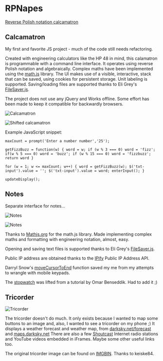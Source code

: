 # RPNapes

<!-- [Reverse Polish notation calcamatron](https://napesweaver.github.io/rpnapes/) -->
<a href="https://napesweaver.github.io/rpnapes/" target="_blank">Reverse Polish notation calcamatron</a>



## Calcamatron

My first and favorite JS project - much of the code still needs refactoring.

Created with engineering calculators like the HP 48 in mind, this calamatron is programmable with a command line interface. It operates using reverse Polish notation and algebraically. Complex maths have been implemented using the [math.js](https://mathjs.org/) library. The UI makes use of a visible, interactive, stack that can be saved, using cookies for persistent storage. Unit labeling is supported. Saving/loading files are supported thanks to Eli Grey's [FileSaver.js](https://github.com/eligrey/FileSaver.js/).

The project does not use any jQuery and Works offline. Some effort has been made to keep it compatible for backwardly browsers.

![Calcamatron](images/screenshots/rpnapes.jpg)

![Shifted calcamatron](images/screenshots/rpnapes-2.jpg)

Example JavaScript snippet:

`maxCount = prompt('Enter a number number','25');`

`getFizzBuzz = function(w) { word = w; if (w % 3 === 0) word = 'fizz'; if(w % 5 === 0) word = 'buzz'; if (w % 15 === 0) word = 'fizzbuzz'; return word }`

`for (w = 1; w <= maxCount; w++) { word = getFizzBuzz(w); $('txt-input').value = ''; $('txt-input').value = word; enterInput(); }`

`updateDisplay();`

## Notes
Separate interface for notes...

![Notes](images/screenshots/notes.jpg)

![Notes](images/screenshots/notes2.jpg)

Thanks to [Mathjs.org](https://mathjs.org/) for the math.js library. Made implementing complex maths and formatting with engineering notation, almost, easy.

Opening and saving text files is supported thanks to Eli Grey's [FileSaver.js](https://github.com/eligrey/FileSaver.js/).

Public IP address are obtained thanks to the [IPify](https://www.ipify.org/) Public IP Address API.

Darryl Snow's [moveCursorToEnd](https://gist.github.com/darryl-snow/3990793) function saved my me from my attempts to wrangle with mobile keypads.

The [stopwatch](https://tinloof.com/blog/how-to-build-a-stopwatch-with-html-css-js-react-part-2/) was lifted from a tutorial by Omar Benseddik. Had to add it ;)

## Tricorder

![Tricorder](images/screenshots/tricorder.jpg)

The tricorder doesn't do much. It only exists because I wanted to map some buttons to an image and, also, I wanted to see a tricorder on my phone ;) It displays a weather forecast and weather map, from [darksky.net/forecast](https://darksky.net/forecast) and [maps.darksky.net](https://maps.darksky.net) There are also a few [Shoutcast](https://directory.shoutcast.com/) Internet radio stations and YouTube videos embedded in iFrames. Maybe some other useful links too.

The original tricorder image can be found on [IMGBIN](https://imgbin.com/png/7Ay8HnU3/medical-tricorder-star-trek-x-prize-foundation-hypospray-png). Thanks to keiske84.